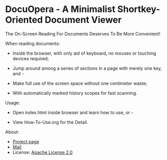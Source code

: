 # DocuOpera - A Minimalist Shortkey-Oriented Document Viewer

The On-Screen Reading For Documents Deserves To Be More Convenient!

When reading documents:

* Inside the browser, with only aid of keyboard, no mouses or touching devices required;

* Jump around among a series of sections in a page with merely one key, and -

* Make full use of the screen space  without one centimeter waste;

* With automatically marked history scopes for fast scanning.

Usage:

* Open index.html inside browser and learn how to use, or -

* View How-To-Use.org for the Detail.

About:

* [Project page](https://github.com/fulgenssequar/docuOpera/)
* [Mail](guolh2013@hotmail.com)
* License: [Apache License 2.0](http://www.apache.org/licenses/LICENSE-2.0)